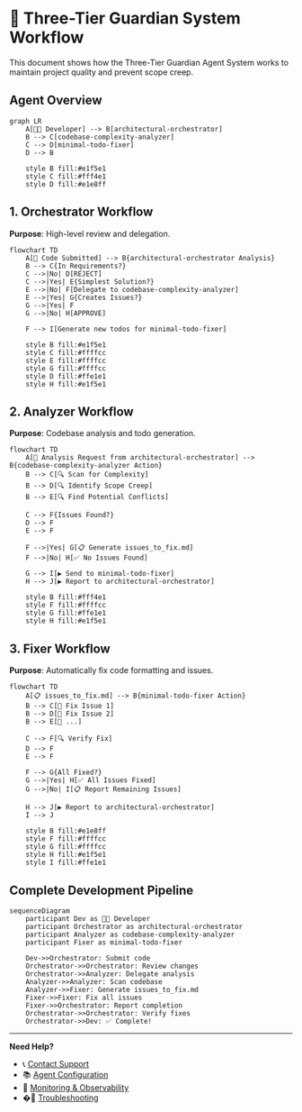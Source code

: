 # 🧪 Three-Tier Guardian System Workflow

This document shows how the Three-Tier Guardian Agent System works to maintain project quality and prevent scope creep.

## Agent Overview

```mermaid
graph LR
    A[👨‍💻 Developer] --> B[architectural-orchestrator]
    B --> C[codebase-complexity-analyzer]
    C --> D[minimal-todo-fixer]
    D --> B

    style B fill:#e1f5e1
    style C fill:#fff4e1
    style D fill:#e1e8ff
```

## 1. Orchestrator Workflow

**Purpose**: High-level review and delegation.

```mermaid
flowchart TD
    A[📁 Code Submitted] --> B{architectural-orchestrator Analysis}
    B --> C{In Requirements?}
    C -->|No| D[REJECT]
    C -->|Yes| E{Simplest Solution?}
    E -->|No| F[Delegate to codebase-complexity-analyzer]
    E -->|Yes| G{Creates Issues?}
    G -->|Yes| F
    G -->|No| H[APPROVE]

    F --> I[Generate new todos for minimal-todo-fixer]

    style B fill:#e1f5e1
    style C fill:#ffffcc
    style E fill:#ffffcc
    style G fill:#ffffcc
    style D fill:#ffe1e1
    style H fill:#e1f5e1
```

## 2. Analyzer Workflow

**Purpose**: Codebase analysis and todo generation.

```mermaid
flowchart TD
    A[🚨 Analysis Request from architectural-orchestrator] --> B{codebase-complexity-analyzer Action}
    B --> C[🔍 Scan for Complexity]
    B --> D[🔍 Identify Scope Creep]
    B --> E[🔍 Find Potential Conflicts]

    C --> F{Issues Found?}
    D --> F
    E --> F

    F -->|Yes| G[📋 Generate issues_to_fix.md]
    F -->|No| H[✅ No Issues Found]

    G --> I[▶️ Send to minimal-todo-fixer]
    H --> J[▶️ Report to architectural-orchestrator]

    style B fill:#fff4e1
    style F fill:#ffffcc
    style G fill:#ffe1e1
    style H fill:#e1f5e1
```

## 3. Fixer Workflow

**Purpose**: Automatically fix code formatting and issues.

```mermaid
flowchart TD
    A[📋 issues_to_fix.md] --> B{minimal-todo-fixer Action}
    B --> C[🔧 Fix Issue 1]
    B --> D[🔧 Fix Issue 2]
    B --> E[🔧 ...]

    C --> F[🔍 Verify Fix]
    D --> F
    E --> F

    F --> G{All Fixed?}
    G -->|Yes| H[✅ All Issues Fixed]
    G -->|No| I[📋 Report Remaining Issues]

    H --> J[▶️ Report to architectural-orchestrator]
    I --> J

    style B fill:#e1e8ff
    style F fill:#ffffcc
    style G fill:#ffffcc
    style H fill:#e1f5e1
    style I fill:#ffe1e1
```

## Complete Development Pipeline

```mermaid
sequenceDiagram
    participant Dev as 👨‍💻 Developer
    participant Orchestrator as architectural-orchestrator
    participant Analyzer as codebase-complexity-analyzer
    participant Fixer as minimal-todo-fixer

    Dev->>Orchestrator: Submit code
    Orchestrator->>Orchestrator: Review changes
    Orchestrator->>Analyzer: Delegate analysis
    Analyzer->>Analyzer: Scan codebase
    Analyzer->>Fixer: Generate issues_to_fix.md
    Fixer->>Fixer: Fix all issues
    Fixer->>Orchestrator: Report completion
    Orchestrator->>Orchestrator: Verify fixes
    Orchestrator->>Dev: ✅ Complete!
```

---

**Need Help?**
- 📞 [Contact Support](../support.md)
- 📚 [Agent Configuration](../technical/README.md#agent-configuration)
- 🔭 [Monitoring & Observability](../tools/README.md#monitoring)
- �🔧 [Troubleshooting](../troubleshooting.md)